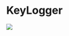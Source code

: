 # KeyLogger
<img src="https://sun9-65.userapi.com/impg/iFZxJ08Pm5vCzX43oKFnM333TRSDhqs3QjHWYw/TVJicjqiuSM.jpg?size=975x512&quality=96&sign=50375159cb87a5631bbb4db1bb13643b&type=album">
